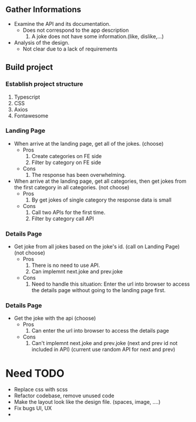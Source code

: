 ## Gather Informations
* Examine the API and its documentation.
  * Does not correspond to the app description
    1. A joke does not have some information.(like, dislike,...)
* Analysis of the design.
  * Not clear due to a lack of requirements

## Build project
### Establish project structure
  1. Typescript
  1. CSS
  1. Axios
  1. Fontawesome

### Landing Page
  * When arrive at the landing page, get all of the jokes. (choose)
    * Pros
      1. Create categories on FE side
      1. Filter by category on FE side
    * Cons
      1. The response has been overwhelming.
  * When arrive at the landing page, get all categories, then get jokes from the first category in all categories. (not choose)
    * Pros
      1. By get jokes of single category the response data is small
    * Cons
      1. Call two APIs for the first time.
      1. Filter by category call API

### Details Page
  * Get joke from all jokes based on the joke's id. (call on Landing Page) (not choose)
    * Pros
      1. There is no need to use API.
      1. Can implemnt next.joke and prev.joke
    * Cons
      1. Need to handle this situation: Enter the url into browser to access the details page without going to the landing page first.
### Details Page
  * Get the joke with the api (choose)
    * Pros
      1. Can enter the url into browser to access the details page
    * Cons
      1. Can't implemnt next.joke and prev.joke (next and prev id not included in API) (current use random API for next and prev)

# Need TODO
 * Replace css with scss
 * Refactor codebase, remove unused code
 * Make the layout look like the design file. (spaces, image, ....)
 * Fix bugs UI, UX
 * 
